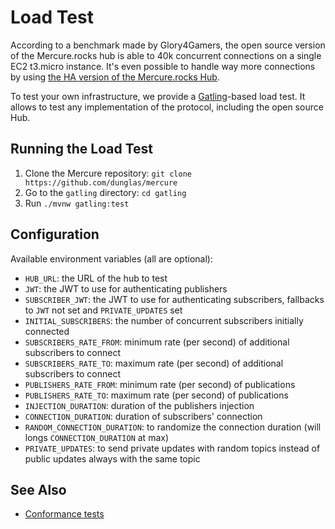 # Load Test

According to a benchmark made by Glory4Gamers, the open source version of the Mercure.rocks hub is able to 40k concurrent connections on a single EC2 t3.micro instance.
It's even possible to handle way more connections by using [the HA version of the Mercure.rocks Hub](cluster.md).

To test your own infrastructure, we provide a [Gatling](https://gatling.io)-based load test. It allows to test any implementation of the protocol, including the open source Hub.

## Running the Load Test

1. Clone the Mercure repository: `git clone https://github.com/dunglas/mercure`
2. Go to the `gatling` directory: `cd gatling`
3. Run `./mvnw gatling:test`

## Configuration

Available environment variables (all are optional):

- `HUB_URL`: the URL of the hub to test
- `JWT`: the JWT to use for authenticating publishers
- `SUBSCRIBER_JWT`: the JWT to use for authenticating subscribers, fallbacks to `JWT` not set and `PRIVATE_UPDATES` set
- `INITIAL_SUBSCRIBERS`: the number of concurrent subscribers initially connected
- `SUBSCRIBERS_RATE_FROM`: minimum rate (per second) of additional subscribers to connect
- `SUBSCRIBERS_RATE_TO`: maximum rate (per second) of additional subscribers to connect
- `PUBLISHERS_RATE_FROM`: minimum rate (per second) of publications
- `PUBLISHERS_RATE_TO`: maximum rate (per second) of publications
- `INJECTION_DURATION`: duration of the publishers injection
- `CONNECTION_DURATION`: duration of subscribers' connection
- `RANDOM_CONNECTION_DURATION`: to randomize the connection duration (will longs `CONNECTION_DURATION` at max)
- `PRIVATE_UPDATES`: to send private updates with random topics instead of public updates always with the same topic

## See Also

- [Conformance tests](../ecosystem/conformance-tests.md)
